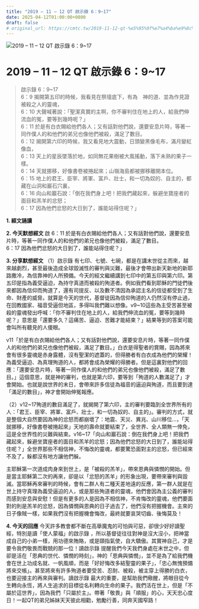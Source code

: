 ```yaml
---
title: "2019 – 11 – 12 QT 啟示錄 6：9~17"
date: 2025-04-12T01:00:00+0800
draft: false
# original_url: https://cmtc.tw/2019-11-12-qt-%e5%95%9f%e7%a4%ba%e9%8c%84-6%ef%bc%9a917
---
```


![2019 – 11 – 12 QT 啟示錄 6：9\~17](/images/qt.jpg   "2019 – 11 – 12 QT 啟示錄 6：9\~17")

# 2019 – 11 – 12 QT 啟示錄 6：9\~17

> 啟示錄 6：9\~17  
> 6：9 揭開第五印的時候，我看見在祭壇底下，有為　神的道、並為作見證被殺之人的靈魂，  
> 6：10 大聲喊著說：「聖潔真實的主啊，你不審判住在地上的人，給我們伸流血的冤，要等到幾時呢？」  
> 6：11 於是有白衣賜給他們各人；又有話對他們說，還要安息片時，等著一同作僕人的和他們的弟兄也像他們被殺，滿足了數目。  
> 6：12 揭開第六印的時候，我又看見地大震動，日頭變黑像毛布，滿月變紅像血，  
> 6：13 天上的星辰墜落於地，如同無花果樹被大風搖動，落下未熟的果子一樣。  
> 6：14 天就挪移，好像書卷被捲起來；山嶺海島都被挪移離開本位。  
> 6：15 地上的君王、臣宰、將軍、富戶、壯士，和一切為奴的、自主的，都藏在山洞和巖石穴裏，  
> 6：16 向山和巖石說：「倒在我們身上吧！把我們藏起來，躲避坐寶座者的面目和羔羊的忿怒；  
> 6：17 因為他們忿怒的大日到了，誰能站得住呢？」

**1. 經文誦讀**

**2.  今天默想經文**
啟 6：11 於是有白衣賜給他們各人；又有話對他們說，還要安息片時，等著一同作僕人的和他們的弟兄也像他們被殺，滿足了數目。  
6：17 因為他們忿怒的大日到了，誰能站得住呢？」

**3. 分享默想經文**
（1）啟示錄 有七印、七號、七碗，都是在講末世從主而來，越來越劇烈，甚至最後造成全球毀滅性的審判與災難，最後才會帶出新天新地的新耶路撒冷，為信靠神的人所預備。今天的經文繼續講到七印中的第五印與第六印。第五印是指為義受逼迫，為持守真道而被殺的殉道者。例如我們看到耶穌的門徒們後來都因為信仰而殉道了，還有司提反、以及數不清因為承認主名的信徒都受到了生命、財產的威脅。就算是今天的世代，基督徒因為信仰殉道的人仍然沒有停止過，在回教國家、福音受逼但地區，多得叫我們難以想像。v9\~10這些為主受苦甚至被殺的靈魂發出呼喊：「你不審判住在地上的人，給我們伸流血的冤，要等到幾時呢？」意思是「還要多久？這痛苦、逼迫、苦難才能結束？」結果等到的答案可能會叫所有聽見的人傻眼。

v11「於是有白衣賜給他們各人；又有話對他們說，還要安息片時，等著一同作僕人的和他們的弟兄也像他們被殺，滿足了數目。」白衣是得聖者的賞賜，因為將來會有很多靈魂是赤身露體，沒有聖潔的遮蓋的，但得勝者有白衣成為他們的榮耀！為義受逼迫、為真理殉道的人，都將會成為榮耀的得勝者。但是這裏對他們的回應：「還要安息片時，等著一同作僕人的和他們的弟兄也像他們被殺，滿足了數目。」這個意思，就是神的審判，也就是第六印，要等到「殉道的人數滿足了」才會開始。也就是說世界的末日，會帶來許多信徒為福音的逼迫與殉道，而且要到達「滿足的數目」，神才會開始伸冤報應。

（2）v12\~17殉道的數目滿足了，就揭開了第六印，主的審判要臨到全世界所有的人：「君王、臣宰、將軍、富戶、壯士，和一切為奴的、自主的」。審判的方式，就是整個大自然要因為神的忿怒而都崩壞了：地震、天災、異兆、山川移位…，「天就挪移，好像書卷被捲起來」天地的壽命就要結束了，全世界、全人類無一倖免，這是全世界性的災難與結束。v16\~17「向山和巖石說：倒在我們身上吧！把我們藏起來，躲避坐寶座者的面目和羔羊的忿怒；因為他們忿怒的大日到了，誰能站得住呢？」全世界那些不相信神，不悔改的靈魂，都要驚恐面對主的忿怒，但已經來不及了，躲都沒有地方讓他們躲。

主耶穌第一次道成肉身來到世上，是「被殺的羔羊」，帶來恩典與憐憫的開始。但是當主耶穌第二次的再來，卻是以「忿怒的羔羊」的形象出現，要帶來審判與毀滅。當耶穌再來審判的時候，會有二群人有二種天差地遠的反應，第一群人就是在世上持守真理為義受逼迫的人，或是那些殉道者的靈魂，他們會因為主公義的審判而感到安息與安慰！但是有更多的人是因為不相信神，不肯悔改的靈魂，他們要面對的則是羔羊的忿怒，因為憐憫與恩典的日子過去了，他們沒有把握機會。主來的日子像賊一樣，如果我們沒有把握機會悔改，最終就要哀哭切齒、後悔莫及！

**4. 今天的回應**
今天許多教會都不斷在高舉魔鬼的可怕與可惡，卻很少好好讀聖經，特別是讀「使人蒙福」的啟示錄 ，所以基督徒往往對神是沒大沒小，把神當成自己的小弟一樣，用功德來賄賂，或是頤指氣使，自大驕傲。其實神自己，才是要令我們敬畏而戰兢的那一位！讀啟示錄 提醒我們今天我們身處在末世之中，但卻是活在「恩典的世代、憐憫的時刻」，神的「恩典與憐憫」，並不是為了給我們機會在世上功成名就、一帆風順，而是「好好悔改多結聖靈的果子」，「忠心無愧預備將來交帳」。甚至將來有許多殉道者要受苦、忍耐、被殺，被主穿上得勝的白衣，也要迎接主的再來與審判。讀啟示錄 最大的重要，是幫助我們儆醒，將眼目從今生轉向永恆，將人生追求的目標從名利轉向生命的果子。我們活在世上，但是「不屬於這世界」，因為我們「只屬於主」。帶著「敬畏」與「順服」的心，天天忠心度日！一起QT的弟兄姊妹天天彼此相勸，勉勵行善，同奔天國窄路！

